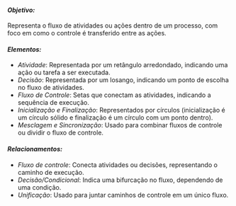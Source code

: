 #### *Objetivo:*
Representa o fluxo de atividades ou ações dentro de um processo, com foco em como o controle é transferido entre as ações.

#### *Elementos:*
- *Atividade*: Representada por um retângulo arredondado, indicando uma ação ou tarefa a ser executada.
- *Decisão*: Representada por um losango, indicando um ponto de escolha no fluxo de atividades.
- *Fluxo de Controle*: Setas que conectam as atividades, indicando a sequência de execução.
- *Inicialização e Finalização*: Representados por círculos (inicialização é um círculo sólido e finalização é um círculo com um ponto dentro).
- *Mesclagem e Sincronização*: Usado para combinar fluxos de controle ou dividir o fluxo de controle.
#### *Relacionamentos:*
- *Fluxo de controle*: Conecta atividades ou decisões, representando o caminho de execução.
- *Decisão/Condicional*: Indica uma bifurcação no fluxo, dependendo de uma condição.
- *Unificação*: Usado para juntar caminhos de controle em um único fluxo.
